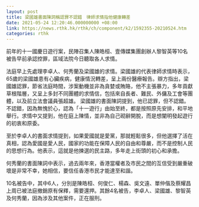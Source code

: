 ```yaml
---
layout: post
title: 梁國雄書面陳詞稱認罪不認錯　律師求情指他健康轉差
date: 2021-05-24 12:20:46.000000000 +08:00
link: https://news.rthk.hk/rthk/ch/component/k2/1592355-20210524.htm
categories: rthk
---
```


前年的十一國慶日遊行案，民陣召集人陳皓桓、壹傳媒集團創辦人黎智英等10名被告早前承認控罪，區域法院今日聽取各人求情。　 

法庭早上先處理李卓人、何秀蘭及梁國雄的求情。梁國雄的代表律師求情時表示，65歲的梁國雄患有心臟疾病，健康情況轉差，呈上兩份醫療報告。辯方指出，梁國雄認罪，節省法庭時間，涉案動機並非為貪婪或賄賂，他不主張暴力，多年貢獻草根階層，又呈上多封不同團體的求情信，包括來自長者、難民、外傭及工會等團體，以及前立法會議員張超雄。 梁國雄的書面陳詞提到，他已認罪，但不認錯。不認錯，因為無愧於心，認為「十一遊行」由始至終，都是按照原先安排，和平地舉行。求情中又提到，他在庭上陳情，並非為自己砌辭開脫，而是想闡明發起遊行的初衷和原委。

至於李卓人的書面求情提到，如果愛國就是愛黨，那就輕鬆很多，但他選擇了活在真相，認為愛國是愛人民，國家的功能在保障人民的自由和尊嚴，而不是控制人民的思想行為。他表示，這就是他揀選的民主路，多年走上街頭的初心和承擔。　

何秀蘭的書面陳詞中表示，過去兩年來，香港當權者及市民之間的互信受到嚴重破壞是非常不幸，她相信，要信任香港市民才能達至和諧。 

10名被告中，其中6人，分別是陳皓桓、何俊仁、楊森、吳文遠、單仲偕及蔡耀昌上周已被法庭撤銷原有保釋，需要還押。其餘4名被告，李卓人、梁國雄、黎智英及何秀蘭，因為涉及其他案件，正在服刑。
